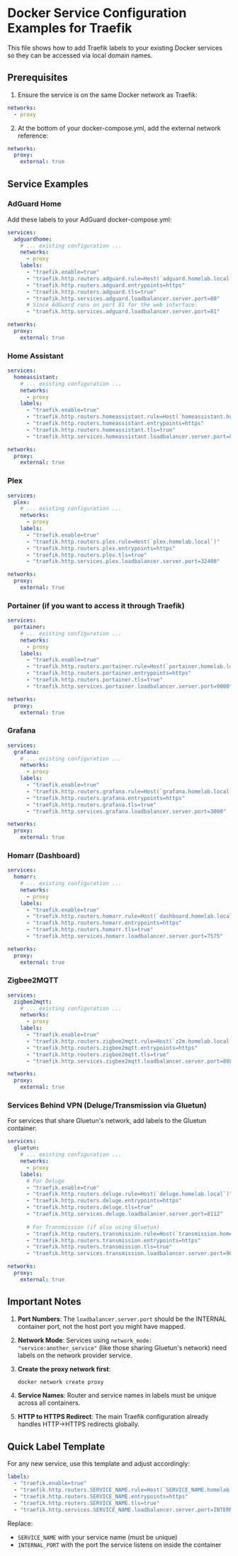 # Docker Service Configuration Examples for Traefik

This file shows how to add Traefik labels to your existing Docker services so they can be accessed via local domain names.

## Prerequisites

1. Ensure the service is on the same Docker network as Traefik:
```yaml
networks:
  - proxy
```

2. At the bottom of your docker-compose.yml, add the external network reference:
```yaml
networks:
  proxy:
    external: true
```

## Service Examples

### AdGuard Home
Add these labels to your AdGuard docker-compose.yml:

```yaml
services:
  adguardhome:
    # ... existing configuration ...
    networks:
      - proxy
    labels:
      - "traefik.enable=true"
      - "traefik.http.routers.adguard.rule=Host(`adguard.homelab.local`)"
      - "traefik.http.routers.adguard.entrypoints=https"
      - "traefik.http.routers.adguard.tls=true"
      - "traefik.http.services.adguard.loadbalancer.server.port=80"
      # Since AdGuard runs on port 81 for the web interface:
      - "traefik.http.services.adguard.loadbalancer.server.port=81"

networks:
  proxy:
    external: true
```

### Home Assistant
```yaml
services:
  homeassistant:
    # ... existing configuration ...
    networks:
      - proxy
    labels:
      - "traefik.enable=true"
      - "traefik.http.routers.homeassistant.rule=Host(`homeassistant.homelab.local`)"
      - "traefik.http.routers.homeassistant.entrypoints=https"
      - "traefik.http.routers.homeassistant.tls=true"
      - "traefik.http.services.homeassistant.loadbalancer.server.port=8123"

networks:
  proxy:
    external: true
```

### Plex
```yaml
services:
  plex:
    # ... existing configuration ...
    networks:
      - proxy
    labels:
      - "traefik.enable=true"
      - "traefik.http.routers.plex.rule=Host(`plex.homelab.local`)"
      - "traefik.http.routers.plex.entrypoints=https"
      - "traefik.http.routers.plex.tls=true"
      - "traefik.http.services.plex.loadbalancer.server.port=32400"

networks:
  proxy:
    external: true
```

### Portainer (if you want to access it through Traefik)
```yaml
services:
  portainer:
    # ... existing configuration ...
    networks:
      - proxy
    labels:
      - "traefik.enable=true"
      - "traefik.http.routers.portainer.rule=Host(`portainer.homelab.local`)"
      - "traefik.http.routers.portainer.entrypoints=https"
      - "traefik.http.routers.portainer.tls=true"
      - "traefik.http.services.portainer.loadbalancer.server.port=9000"

networks:
  proxy:
    external: true
```

### Grafana
```yaml
services:
  grafana:
    # ... existing configuration ...
    networks:
      - proxy
    labels:
      - "traefik.enable=true"
      - "traefik.http.routers.grafana.rule=Host(`grafana.homelab.local`)"
      - "traefik.http.routers.grafana.entrypoints=https"
      - "traefik.http.routers.grafana.tls=true"
      - "traefik.http.services.grafana.loadbalancer.server.port=3000"

networks:
  proxy:
    external: true
```

### Homarr (Dashboard)
```yaml
services:
  homarr:
    # ... existing configuration ...
    networks:
      - proxy
    labels:
      - "traefik.enable=true"
      - "traefik.http.routers.homarr.rule=Host(`dashboard.homelab.local`)"
      - "traefik.http.routers.homarr.entrypoints=https"
      - "traefik.http.routers.homarr.tls=true"
      - "traefik.http.services.homarr.loadbalancer.server.port=7575"

networks:
  proxy:
    external: true
```

### Zigbee2MQTT
```yaml
services:
  zigbee2mqtt:
    # ... existing configuration ...
    networks:
      - proxy
    labels:
      - "traefik.enable=true"
      - "traefik.http.routers.zigbee2mqtt.rule=Host(`z2m.homelab.local`)"
      - "traefik.http.routers.zigbee2mqtt.entrypoints=https"
      - "traefik.http.routers.zigbee2mqtt.tls=true"
      - "traefik.http.services.zigbee2mqtt.loadbalancer.server.port=8080"

networks:
  proxy:
    external: true
```

### Services Behind VPN (Deluge/Transmission via Gluetun)
For services that share Gluetun's network, add labels to the Gluetun container:

```yaml
services:
  gluetun:
    # ... existing configuration ...
    networks:
      - proxy
    labels:
      # For Deluge
      - "traefik.enable=true"
      - "traefik.http.routers.deluge.rule=Host(`deluge.homelab.local`)"
      - "traefik.http.routers.deluge.entrypoints=https"
      - "traefik.http.routers.deluge.tls=true"
      - "traefik.http.services.deluge.loadbalancer.server.port=8112"
      
      # For Transmission (if also using Gluetun)
      - "traefik.http.routers.transmission.rule=Host(`transmission.homelab.local`)"
      - "traefik.http.routers.transmission.entrypoints=https"
      - "traefik.http.routers.transmission.tls=true"
      - "traefik.http.services.transmission.loadbalancer.server.port=9091"

networks:
  proxy:
    external: true
```

## Important Notes

1. **Port Numbers**: The `loadbalancer.server.port` should be the INTERNAL container port, not the host port you might have mapped.

2. **Network Mode**: Services using `network_mode: "service:another_service"` (like those sharing Gluetun's network) need labels on the network provider service.

3. **Create the proxy network first**:
   ```bash
   docker network create proxy
   ```

4. **Service Names**: Router and service names in labels must be unique across all containers.

5. **HTTP to HTTPS Redirect**: The main Traefik configuration already handles HTTP→HTTPS redirects globally.

## Quick Label Template

For any new service, use this template and adjust accordingly:

```yaml
labels:
  - "traefik.enable=true"
  - "traefik.http.routers.SERVICE_NAME.rule=Host(`SERVICE_NAME.homelab.local`)"
  - "traefik.http.routers.SERVICE_NAME.entrypoints=https"
  - "traefik.http.routers.SERVICE_NAME.tls=true"
  - "traefik.http.services.SERVICE_NAME.loadbalancer.server.port=INTERNAL_PORT"
```

Replace:
- `SERVICE_NAME` with your service name (must be unique)
- `INTERNAL_PORT` with the port the service listens on inside the container